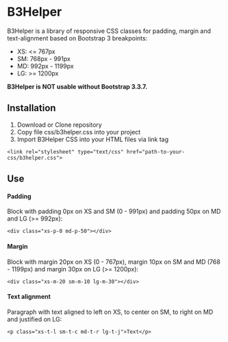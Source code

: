 <h1>B3Helper</h1>

<p>B3Helper is a library of responsive CSS classes for padding, margin and text-alignment based on Bootstrap 3 breakpoints:</p>

* XS: <= 767px
* SM: 768px - 991px
* MD: 992px - 1199px
* LG: >= 1200px

**B3Helper is NOT usable without Bootstrap 3.3.7.**

<h2>Installation</h2>

1. Download or Clone repository
2. Copy file css/b3helper.css into your project
3. Import B3Helper CSS into your HTML files via link tag


```
<link rel="stylesheet" type="text/css" href="path-to-your-css/b3helper.css">
```

<h2>Use</h2>

<h4>Padding</h4>

<p>Block with padding 0px on XS and SM (0 - 991px) and padding 50px on MD and LG (>= 992px):</p>

```
<div class="xs-p-0 md-p-50"></div>
```

<h4>Margin</h4>

<p>Block with margin 20px on XS (0 - 767px), margin 10px on SM and MD (768 - 1199px) and margin 30px on LG (>= 1200px):</p>

```
<div class="xs-m-20 sm-m-10 lg-m-30"></div>
```

<h4>Text alignment</h4>

<p>Paragraph with text aligned to left on XS, to center on SM, to right on MD and justified on LG:</p>

```
<p class="xs-t-l sm-t-c md-t-r lg-t-j">Text</p>
```